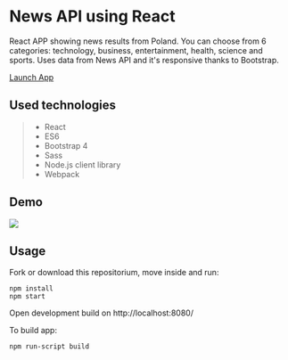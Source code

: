 # News API using React
React APP showing news results from Poland. You can choose from 6 categories: technology, business, entertainment, health, science and sports. Uses data from News API and it's responsive thanks to Bootstrap.

[Launch App](https://husamoa.github.io/newsAPI/)


## Used technologies
> - React
> - ES6
> - Bootstrap 4
> - Sass
> - Node.js client library
> - Webpack

## Demo
![](newsapipl.gif)

## Usage
Fork or download this repositorium, move inside and run:

```
npm install
npm start
```
Open development build on http://localhost:8080/

To build app:

```
npm run-script build
```
